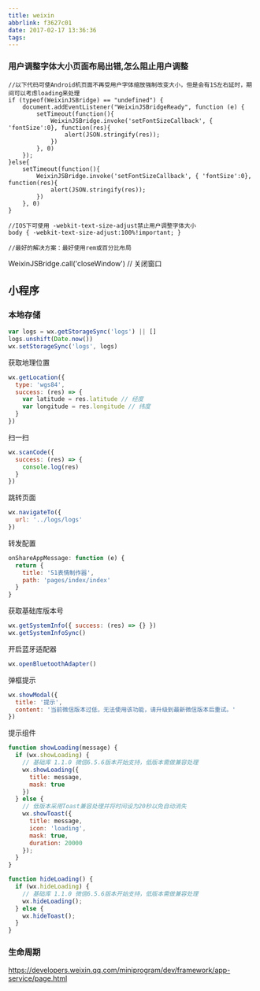 ```yaml
---
title: weixin
abbrlink: f3627c01
date: 2017-02-17 13:36:36
tags:
---
```


### 用户调整字体大小页面布局出错,怎么阻止用户调整
```
//以下代码可使Android机页面不再受用户字体缩放强制改变大小，但是会有1S左右延时，期间可以考虑loading来处理
if (typeof(WeixinJSBridge) == "undefined") {
    document.addEventListener("WeixinJSBridgeReady", function (e) {
        setTimeout(function(){
            WeixinJSBridge.invoke('setFontSizeCallback', { 'fontSize':0}, function(res){
                alert(JSON.stringify(res));
            })
        }, 0)
    });
}else{
    setTimeout(function(){
        WeixinJSBridge.invoke('setFontSizeCallback', { 'fontSize':0}, function(res){
            alert(JSON.stringify(res));
        })
    }, 0)
}

//IOS下可使用 -webkit-text-size-adjust禁止用户调整字体大小
body { -webkit-text-size-adjust:100%!important; }

//最好的解决方案：最好使用rem或百分比布局
```

WeixinJSBridge.call('closeWindow') // 关闭窗口

## 小程序

### 本地存储
```js
var logs = wx.getStorageSync('logs') || []
logs.unshift(Date.now())
wx.setStorageSync('logs', logs)


```

获取地理位置
```js
wx.getLocation({
  type: 'wgs84',
  success: (res) => {
    var latitude = res.latitude // 经度
    var longitude = res.longitude // 纬度
  }
})
```

扫一扫
```js
wx.scanCode({
  success: (res) => {
    console.log(res)
  }
})
```

跳转页面
```js
wx.navigateTo({
  url: '../logs/logs'
})
```

转发配置
```js
onShareAppMessage: function (e) {
  return {
    title: '51表情制作器',
    path: 'pages/index/index'
  }
}
```

获取基础库版本号
```js
wx.getSystemInfo({ success: (res) => {} })
wx.getSystemInfoSync()
```

开启蓝牙适配器
```js
wx.openBluetoothAdapter()
```

弹框提示
```js
wx.showModal({
  title: '提示',
  content: '当前微信版本过低，无法使用该功能，请升级到最新微信版本后重试。'
})
```

提示组件
```js
function showLoading(message) {
  if (wx.showLoading) {
    // 基础库 1.1.0 微信6.5.6版本开始支持，低版本需做兼容处理
    wx.showLoading({
      title: message,
      mask: true
    })
  } else {
    // 低版本采用Toast兼容处理并将时间设为20秒以免自动消失
    wx.showToast({
      title: message,
      icon: 'loading',
      mask: true,
      duration: 20000
    });
  }
}

function hideLoading() {
  if (wx.hideLoading) {
    // 基础库 1.1.0 微信6.5.6版本开始支持，低版本需做兼容处理
    wx.hideLoading();
  } else {
    wx.hideToast();
  }
}
```

### 生命周期
https://developers.weixin.qq.com/miniprogram/dev/framework/app-service/page.html




